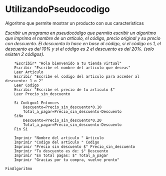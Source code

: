 # UtilizandoPseudocodigo
Algoritmo que permite mostrar un producto con sus caracteristicas

_Escribir un programa en pseudocódigo que permita escribir un algoritmo que imprima el nombre de un artículo, el código, precio original y su precio con descuento. El descuento lo hace en base al código, si el código es 1, el descuento es del 10% y si el código es 2 el descuento es del 20%. (solo existen 2 códigos)._

```Algoritmo ActividadUtilizandoPseudocodigo
	*Escribir* "Hola bienvenido a tu tienda virtual"
	Escribir "Escribe el nombre del articulo que deseas"
	Leer Articulo
	Escribir "Escribe el codigo del articulo para acceder al descuento: 1 o 2"
	Leer Codigo
	Escribir "Escribe el precio de tu articulo $"
	Leer Precio_sin_descuento
	
	Si Codigo=1 Entonces
		Descuento=Precio_sin_descuento*0.10
		Total_a_pagar=Precio_sin_descuento-Descuento
	SiNo
		Descuento=Precio_sin_descuento*0.20
		Total_a_pagar=Precio_sin_descuento-Descuento
	Fin Si
	
	Imprimir "Nombre del articulo " Articulo
	Imprimir "Codigo del articulo " Codigo
	Imprimir "Precio sin descuento $" Precio_sin_descuento
	Imprimir "Tu descuento es de: $" Descuento
	Imprimir "En total pagas: $" Total_a_pagar
	Imprimir "Gracias por tu compra, vuelve pronto"
	
FinAlgoritmo
```

